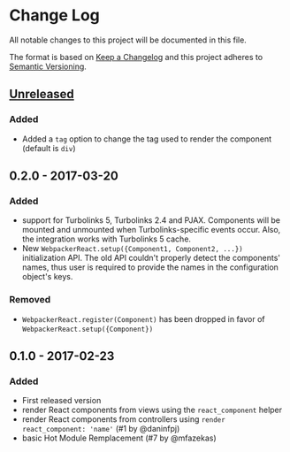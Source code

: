 # Change Log
All notable changes to this project will be documented in this file.

The format is based on [Keep a Changelog](http://keepachangelog.com/)
and this project adheres to [Semantic Versioning](http://semver.org/).

## [Unreleased]

### Added
- Added a `tag` option to change the tag used to render the component (default is `div`)

## 0.2.0 - 2017-03-20

### Added
- support for Turbolinks 5, Turbolinks 2.4 and PJAX. Components will be mounted and unmounted when Turbolinks-specific events occur. Also, the integration works with Turbolinks 5 cache.
- New `WebpackerReact.setup({Component1, Component2, ...})` initialization API. The old API couldn't properly detect the components' names, thus user is required to provide the names in the configuration object's keys.

### Removed
- `WebpackerReact.register(Component)` has been dropped in favor of `WebpackerReact.setup({Component})`


## 0.1.0 - 2017-02-23

### Added
- First released version
- render React components from views using the `react_component` helper
- render React components from controllers using `render react_component: 'name'` (#1 by @daninfpj)
- basic Hot Module Remplacement (#7 by @mfazekas)

[Unreleased]: https://github.com/renchap/webpacker-react/compare/v0.2.0...HEAD
